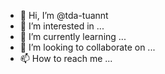 - 👋 Hi, I’m @tda-tuannt
- 👀 I’m interested in ...
- 🌱 I’m currently learning ...
- 💞️ I’m looking to collaborate on ...
- 📫 How to reach me ...

<!---
tda-tuannt/tda-tuannt is a ✨ special ✨ repository because its `README.md` (this file) appears on your GitHub profile.
You can click the Preview link to take a look at your changes.
--->

